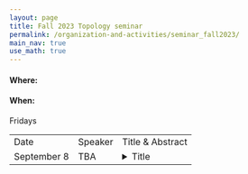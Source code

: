 ```yaml
---
layout: page
title: Fall 2023 Topology seminar
permalink: /organization-and-activities/seminar_fall2023/
main_nav: true
use_math: true
---
```

<h4>Where:</h4>
<h4>When:</h4> Fridays 

<table>
<tr><td>Date</td> 
	<td>Speaker</td>
	<td>Title & Abstract</td>
	</tr>
<tr><td>September 8</td>
	<td>TBA</td>
	<td><details> 
	<summary>Title</summary>
	<p class="abstract"><i>Abstract:</i> </p>
	</details></td>
	</tr>
	</table>

